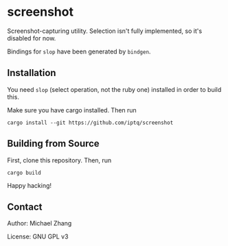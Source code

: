screenshot
==========

Screenshot-capturing utility. Selection isn't fully implemented, so it's disabled for now.

Bindings for `slop` have been generated by `bindgen`.

Installation
------------

You need `slop` (select operation, not the ruby one) installed in order to build this.

Make sure you have cargo installed. Then run

```
cargo install --git https://github.com/iptq/screenshot
```

Building from Source
--------------------

First, clone this repository. Then, run

```
cargo build
```

Happy hacking!

Contact
-------

Author: Michael Zhang

License: GNU GPL v3
